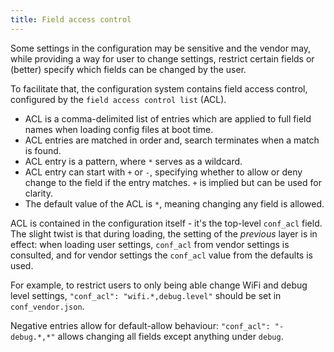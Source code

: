 ```yaml
---
title: Field access control
---
```


Some settings in the configuration may be sensitive and the vendor may,
while providing a way for user to change settings, restrict certain fields
or (better) specify which fields can be changed by the user.

To facilitate that, the configuration system contains field access control,
configured by the `field access control list` (ACL).

- ACL is a comma-delimited list of entries which are applied to full field
  names when loading config files at boot time.
- ACL entries are matched in order and, search terminates when a match is found.
- ACL entry is a pattern, where `*` serves as a wildcard.
- ACL entry can start with `+` or `-`, specifying whether to allow or
  deny change to the field if the entry matches. `+` is implied but can
  be used for clarity.
- The default value of the ACL is `*`, meaning changing any field is allowed.

ACL is contained in the configuration itself - it's the top-level `conf_acl`
field. The slight twist is that during loading, the setting of the
_previous_ layer is in effect: when loading user settings,
`conf_acl` from vendor settings is consulted,
and for vendor settings the `conf_acl` value from the defaults is used.

For example, to restrict users to only being able change WiFi and debug level
settings, `"conf_acl": "wifi.*,debug.level"` should be set in `conf_vendor.json`.

Negative entries allow for default-allow behaviour:
`"conf_acl": "-debug.*,*"` allows changing all fields except anything under `debug`.

